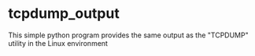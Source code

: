 # tcpdump_output
This simple python program provides the same output as the "TCPDUMP" utility in the Linux environment
